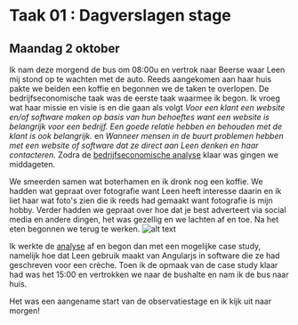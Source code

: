 # Taak 01 : Dagverslagen stage

## Maandag 2 oktober
Ik nam deze morgend de bus om 08:00u en vertrok naar Beerse waar Leen mij stond op te wachten met de auto. Reeds aangekomen aan haar huis pakte we beiden een koffie en begonnen we de taken te overlopen. 
De bedrijfseconomische taak was de eerste taak waarmee ik begon. Ik vroeg wat haar missie en visie is en die gaan als volgt *Voor een klant een website en/of software maken op basis van hun behoeftes want een website is belangrijk voor een bedrijf. Een goede relatie hebben en behouden met de klant is ook belangrijk.* en *Wanneer mensen in de buurt problemen hebben met een website of software dat ze direct aan Leen denken en haar contacteren.* 
Zodra de [bedrijfseconomische analyse](https://docs.google.com/document/d/19vuYMtyhUIFBZTqd9vfjMMd8KV8eHScPuVBssNZtuVg/edit?usp=sharing) klaar was gingen we middageten. 

We smeerden samen wat boterhamen en ik dronk nog een koffie. We hadden wat gepraat over fotografie want Leen heeft interesse daarin en ik liet haar wat foto's zien die ik reeds had gemaakt want fotografie is mijn hobby. Verder hadden we gepraat over hoe dat je best adverteert via social media en andere dingen, het was gezellig en we lachten af en toe. Na het eten begonnen we terug te werken.
![alt text](https://drive.google.com/file/d/0B3m6TkzBSNFmZzB3Vm9HYmZOMFk/view "Middageten")

Ik werkte de [analyse](https://docs.google.com/document/d/154g-PllOOOkRbjPZutSpdTxzhOGxmnyvWxPQjcmxUNM/edit?usp=sharing) af en begon dan met een mogelijke case study, namelijk hoe dat Leen gebruik maakt van Angularjs in software die ze had geschreven voor een crèche. Toen ik de opmaak van de case study klaar had was het 15:00 en vertrokken we naar de bushalte en nam ik de bus naar huis.

Het was een aangename start van de observatiestage en ik kijk uit naar morgen!








